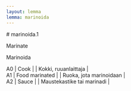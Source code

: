 ```yaml
---
layout: lemma
lemma: marinoida
---
```


<div class="sense">
# <span class="sensename">marinoida.1</span>

<span class="description">Marinate</span>

<span class="description">Marinoida</span>

A0 | Cook |   | Kokki, ruuanlaittaja |  
A1 | Food marinated |   | Ruoka, jota marinoidaan |  
A2 | Sauce |   | Maustekastike tai marinadi |  

</div>

